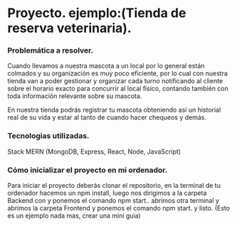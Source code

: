 # Proyecto. ejemplo:(Tienda de reserva veterinaria).

### Problemática a resolver.

Cuando llevamos a nuestra mascota a un local por lo general están colmados y su organización es muy poco eficiente, por lo cual con nuestra tienda van a poder gestionar y organizar cada turno notificando al cliente sobre el horario exacto para concurrir al local físico, contando también con toda información relevante sobre su mascota.

En nuestra tienda podrás registrar tu mascota obteniendo así un historial real de su vida y estar al tanto de cuando hacer chequeos y demás.

### Tecnologias utilizadas.

Stack MERN (MongoDB, Express, React, Node, JavaScript)

### Cómo inicializar el proyecto en mi ordenador.

Para iniciar el proyecto deberás clonar el repositorio, en la terminal de tu ordenador hacemos un npm install, luego nos dirigimos a la carpeta Backend con y ponemos el comando npm start.. abrimos otra terminal y abrimos la carpeta Frontend y ponemos el comando npm start. y listo. (Esto es un ejemplo nada mas, crear una mini guia)
